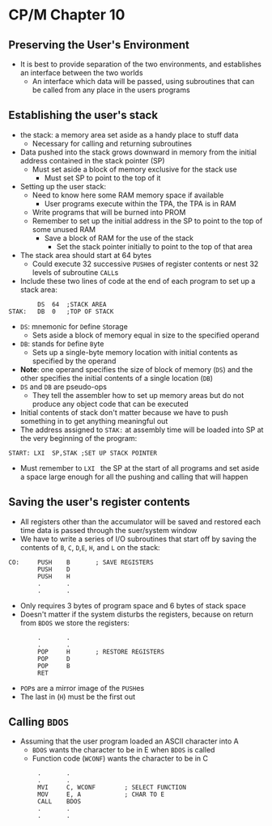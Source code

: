 # CP/M Chapter 10 

## Preserving the User's Environment
- It is best to provide separation of the two environments, and establishes an interface between the two worlds
   - An interface which data will be passed, using subroutines that can be called from any place in the users programs

## Establishing the user's stack
- the stack: a memory area set aside as a handy place to stuff data
    - Necessary for calling and returning subroutines
- Data pushed into the stack grows downward in memory from the initial address contained in the stack pointer (SP)
    - Must set aside a block of memory exclusive for the stack use
        - Must set SP to point to the top of it
- Setting up the user stack:
    - Need to know here some RAM memory space if available
        - User programs execute within the TPA, the TPA is in RAM
    - Write programs that will be burned into PROM
    - Remember to set up the initial address in the SP to point to the top of some unused RAM
        - Save a block of RAM for the use of the stack 
            - Set the stack pointer initially to point to the top of that area
- The stack area should start at 64 bytes
    - Could execute 32 successive `PUSH`es of register contents or nest 32 levels of subroutine `CALL`s
- Include these two lines of code at the end of each program to set up a stack area:
```
        DS  64  ;STACK AREA
STAK:   DB  0   ;TOP OF STACK
```
- `DS`: mnemonic for `D`efine `S`torage
    - Sets aside a block of memory equal in size to the specified operand
- `DB`: stands for `D`efine `B`yte
    - Sets up a single-byte memory location with initial contents as specified by the operand
- **Note**: one operand specifies the size of block of memory (`DS`) and the other specifies the initial contents of a single location (`DB`)
- `DS` and `DB` are pseudo-ops
    - They tell the assembler how to set up memory areas but do not produce any object code that can be executed
- Initial contents of stack don't matter because we have to push something in to get anything meaningful out
- The address assigned to `STAK:` at assembly time will be loaded into SP at the very beginning of the program:
```
START: LXI  SP,STAK ;SET UP STACK POINTER
```
- Must remember to `LXI ` the SP at the start of all programs and set aside a space large enough for all the pushing and calling that will happen

## Saving the user's register contents
- All registers other than the accumulator will be saved and restored each time data is passed through the suer/system window
- We have to write a series of I/O subroutines that start off by saving the contents of  `B`, `C`, `D`,`E`, `H`, and `L` on the stack:
```
CO:     PUSH    B       ; SAVE REGISTERS
        PUSH    D
        PUSH    H
        .       .
        .       .
``` 
- Only requires 3 bytes of program space and 6 bytes of stack space
- Doesn't matter if the system disturbs the registers, because on return from `BDOS` we store the registers:
```
        .       .
        .       .
        POP     H       ; RESTORE REGISTERS
        POP     D
        POP     B
        RET 
```
- `POP`s are a mirror image of the `PUSH`es
- The last in (`H`) must be the first out

## Calling `BDOS`
- Assuming that the user program loaded an ASCII character into A
    - `BDOS` wants the character to be in E when `BDOS` is called
    - Function code (`WCONF`) wants the character to be in C
```
        .       .
        .       .
        MVI     C, WCONF        ; SELECT FUNCTION
        MOV     E, A            ; CHAR TO E
        CALL    BDOS
        .       .
        .       .
```
